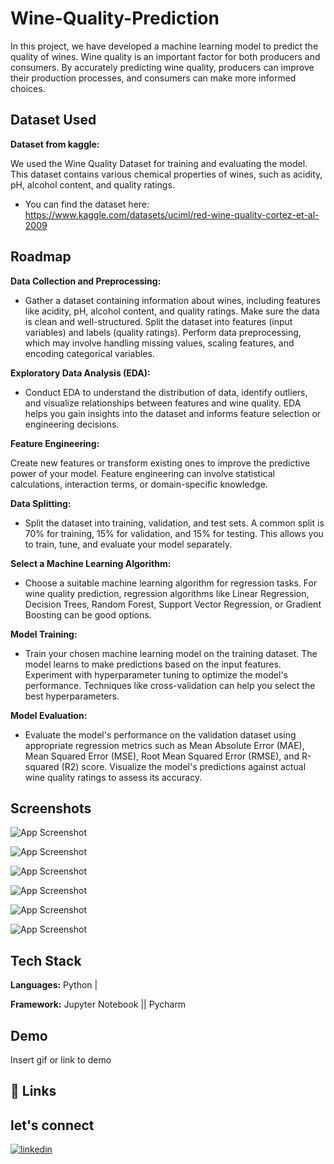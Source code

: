 
# Wine-Quality-Prediction

In this project, we have developed a machine learning model to predict the quality of wines. Wine quality is an important factor for both producers and consumers. By accurately predicting wine quality, producers can improve their production processes, and consumers can make more informed choices.


## Dataset Used

**Dataset from kaggle:** 

We used the Wine Quality Dataset for training and evaluating the model. This dataset contains various chemical properties of wines, such as acidity, pH, alcohol content, and quality ratings.

- You can find the dataset here: https://www.kaggle.com/datasets/uciml/red-wine-quality-cortez-et-al-2009
## Roadmap

**Data Collection and Preprocessing:**

- Gather a dataset containing information about wines, including features like acidity, pH, alcohol content, and quality ratings. Make sure the data is clean and well-structured. Split the dataset into features (input variables) and labels (quality ratings). Perform data preprocessing, which may involve handling missing values, scaling features, and encoding categorical variables.

**Exploratory Data Analysis (EDA):**

- Conduct EDA to understand the distribution of data, identify outliers, and visualize relationships between features and wine quality. EDA helps you gain insights into the dataset and informs feature selection or engineering decisions.

**Feature Engineering:**

Create new features or transform existing ones to improve the predictive power of your model. Feature engineering can involve statistical calculations, interaction terms, or domain-specific knowledge.

**Data Splitting:**

- Split the dataset into training, validation, and test sets. A common split is 70% for training, 15% for validation, and 15% for testing. This allows you to train, tune, and evaluate your model separately.

**Select a Machine Learning Algorithm:**

- Choose a suitable machine learning algorithm for regression tasks. For wine quality prediction, regression algorithms like Linear Regression, Decision Trees, Random Forest, Support Vector Regression, or Gradient Boosting can be good options.

**Model Training:**

- Train your chosen machine learning model on the training dataset. The model learns to make predictions based on the input features. Experiment with hyperparameter tuning to optimize the model's performance. Techniques like cross-validation can help you select the best hyperparameters.

**Model Evaluation:**

- Evaluate the model's performance on the validation dataset using appropriate regression metrics such as Mean Absolute Error (MAE), Mean Squared Error (MSE), Root Mean Squared Error (RMSE), and R-squared (R2) score. Visualize the model's predictions against actual wine quality ratings to assess its accuracy.
## Screenshots

![App Screenshot](https://via.placeholder.com/468x300?text=App+Screenshot+Here)


![App Screenshot](https://via.placeholder.com/468x300?text=App+Screenshot+Here)


![App Screenshot](https://via.placeholder.com/468x300?text=App+Screenshot+Here)


![App Screenshot](https://via.placeholder.com/468x300?text=App+Screenshot+Here)


![App Screenshot](https://via.placeholder.com/468x300?text=App+Screenshot+Here)


![App Screenshot](https://via.placeholder.com/468x300?text=App+Screenshot+Here)

## Tech Stack

**Languages:** Python |

**Framework:** Jupyter Notebook || Pycharm 


## Demo

Insert gif or link to demo


## 🔗 Links
## let's connect
[![linkedin](https://img.shields.io/badge/linkedin-0A66C2?style=for-the-badge&logo=linkedin&logoColor=white)](https://www.linkedin.com/in/hitesh-kumar-4b2735252/)


